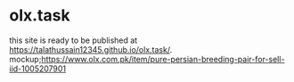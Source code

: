 # olx.task
this site is ready to be published at https://talathussain12345.github.io/olx.task/.
mockup;https://www.olx.com.pk/item/pure-persian-breeding-pair-for-sell-iid-1005207901
